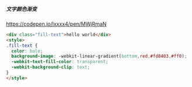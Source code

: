 ##### 文字颜色渐变

https://codepen.io/lxxxx4/pen/MWjRmaN

```html
<div class="fill-text">hello world</div>
<style>
.fill-text {
  color: bule;
  background-image: -webkit-linear-gradient(bottom,red,#fd8403,#ff0);
  -webkit-text-fill-color: transparent;
  -webkit-background-clip: text;
}
</style>
```

